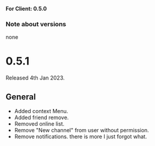 **For Client: 0.5.0**

### Note about versions
none

# 0.5.1
Released 4th Jan 2023.

## General
- Added context Menu.
- Added friend remove.
- Removed online list.
- Remove "New channel" from user without permission.
- Remove notifications.
there is more I just forgot what.
